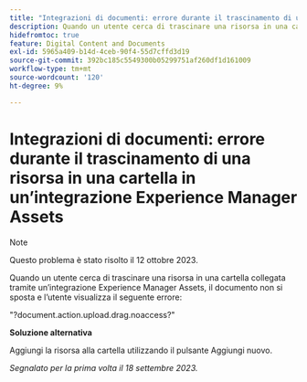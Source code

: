 ```yaml
---
title: "Integrazioni di documenti: errore durante il trascinamento di una risorsa in una cartella in un’integrazione Experience Manager Assets"
description: Quando un utente cerca di trascinare una risorsa in una cartella collegata tramite un’integrazione Experience Manager Assets, il documento non si sposta e l’utente visualizza il seguente errore.
hidefromtoc: true
feature: Digital Content and Documents
exl-id: 5965a409-b14d-4ceb-90f4-55d7cffd3d19
source-git-commit: 392bc185c5549300b05299751af260df1d161009
workflow-type: tm+mt
source-wordcount: '120'
ht-degree: 9%

---
```


# Integrazioni di documenti: errore durante il trascinamento di una risorsa in una cartella in un’integrazione Experience Manager Assets

>[!NOTE]
>
>Questo problema è stato risolto il 12 ottobre 2023.

Quando un utente cerca di trascinare una risorsa in una cartella collegata tramite un’integrazione Experience Manager Assets, il documento non si sposta e l’utente visualizza il seguente errore:

&quot;?document.action.upload.drag.noaccess?&quot;

**Soluzione alternativa**

Aggiungi la risorsa alla cartella utilizzando il pulsante Aggiungi nuovo.

_Segnalato per la prima volta il 18 settembre 2023._
